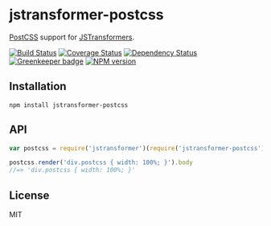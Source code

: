 # jstransformer-postcss

[PostCSS](https://github.com/postcss/postcss) support for [JSTransformers](http://github.com/jstransformers).

[![Build Status](https://img.shields.io/travis/jstransformers/jstransformer-postcss/master.svg)](https://travis-ci.org/jstransformers/jstransformer-postcss)
[![Coverage Status](https://img.shields.io/codecov/c/github/jstransformers/jstransformer-postcss/master.svg)](https://codecov.io/gh/jstransformers/jstransformer-postcss)
[![Dependency Status](https://img.shields.io/david/jstransformers/jstransformer-postcss/master.svg)](http://david-dm.org/jstransformers/jstransformer-postcss)
[![Greenkeeper badge](https://badges.greenkeeper.io/jstransformers/jstransformer-postcss.svg)](https://greenkeeper.io/)
[![NPM version](https://img.shields.io/npm/v/jstransformer-postcss.svg)](https://www.npmjs.org/package/jstransformer-postcss)

## Installation

    npm install jstransformer-postcss

## API

```js
var postcss = require('jstransformer')(require('jstransformer-postcss'))

postcss.render('div.postcss { width: 100%; }').body
//=> 'div.postcss { width: 100%; }'
```

## License

MIT

